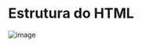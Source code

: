# Estrutura do HTML
![image](https://github.com/CarolFenixBr/HTML5_CSS3/assets/89542446/12aba4c2-eddc-438f-a6d8-80bae11e3d0b)
